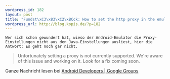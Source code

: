 ```yaml
--- 
wordpress_id: 182
layout: post
title: "Fundst\xC3\x83\xC2\xBCck: How to set the http proxy in the emulator?"
wordpress_url: http://blog.kopis.de/?p=182
---
```


    Wer sich schon gewundert hat, wieso der Android-Emulator die Proxy-Einstellungen nicht aus den Java-Einstellungen ausliest, hier die Antwort: Es geht noch gar nicht.

<blockquote class="posterous_short_quote">Unfortunately setting a proxy is not currently supported.  We're aware of this issue and working on it. Look for a fix coming soon.</blockquote>

Ganze Nachricht lesen bei <a href="http://groups.google.com/group/android-developers/browse_thread/thread/bfad353e27d7a52e/fa25e27cf85a2ab5?lnk=raot">Android Developers | Google Groups</a>
  
